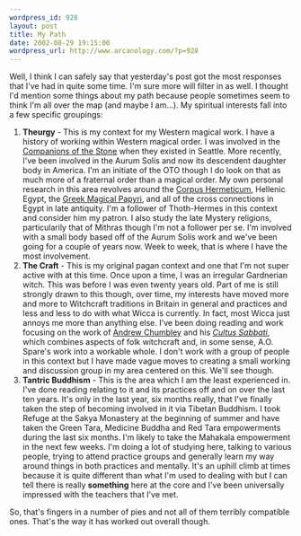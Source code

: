 ```yaml
--- 
wordpress_id: 928
layout: post
title: My Path
date: 2002-08-29 19:15:00
wordpress_url: http://www.arcanology.com/?p=928
---
```

Well, I think I can safely say that yesterday's post got the most responses that I've had in quite some time. I'm sure more will filter in as well. I thought I'd mention some things about my path because people sometimes seem to think I'm all over the map (and maybe I am...). My spiritual interests fall into a few specific groupings: <ol>
          <li>
            <strong>Theurgy</strong> - This is my context for my Western magical work. I have a history of working within Western magical order. I was involved in the <a href="http://www.zhangzhung.net/cots.php">Companions of the Stone</a> when they existed in Seattle. More recently, I've been involved in the Aurum Solis and now its descendent daughter body in America. I'm an initiate of the OTO though I do look on that as much more of a fraternal order than a magical order. My own personal research in this area revolves around the <a href="http://www.hermetic.com/texts/index.html">Corpus Hermeticum</a>, Hellenic Egypt, the <a href="http://www.hermetic.com/pgm/">Greek Magical Papyri</a>, and all of the cross connections in Egypt in late antiquity. I'm a follower of Thoth-Hermes in this context and consider him my patron. I also study the late Mystery religions, particularily that of Mithras though I'm not a follower per se. I'm involved with a small body based off of the Aurum Solis work and we've been going for a couple of years now. Week to week, that is where I have the most involvement.
          </li>
          <li>
            <strong>The Craft</strong> - This is my original pagan context and one that I'm not super active with at this time. Once upon a time, I was an irregular Gardnerian witch. This was before I was even twenty years old. Part of me is still strongly drawn to this though, over time, my interests have moved more and more to Witchcraft traditions in Britain in general and practices and less and less to do with what Wicca is currently. In fact, most Wicca just annoys me more than anything else. I've been doing reading and work focusing on the work of <a href="http://www.occultartgallery.com/occultartgallery/cultus/Andrew-Chumbley/andrewchumbleyas.html">Andrew Chumbley</a> and his <a href="http://www.occultartgallery.com/occultartgallery/cultus/cultus.html"><em>Cultus Sabbati</em></a>, which combines aspects of folk witchcraft and, in some sense, A.O. Spare's work into a workable whole. I don't work with a group of people in this context but I have made vague moves to creating a small working and discussion group in my area centered on this. We'll see though.
          </li>
          <li>
            <strong>Tantric Buddhism</strong> - This is the area which I am the least experienced in. I've done reading relating to it and its practices off and on over the last ten years. It's only in the last year, six months really, that I've finally taken the step of becoming involved in it via Tibetan Buddhism. I took Refuge at the Sakya Monastery at the beginning of summer and have taken the Green Tara, Medicine Buddha and Red Tara empowerments during the last six months. I'm likely to take the Mahakala empowerment in the next few weeks. I'm doing a lot of studying here, talking to various people, trying to attend practice groups and generally learn my way around things in both practices and mentally. It's an uphill climb at times because it is quite different than what I'm used to dealing with but I can tell there is really <strong>something</strong> here at the core and I've been universally impressed with the teachers that I've met.
          </li>
        </ol> So, that's fingers in a number of pies and not all of them terribly compatible ones. That's the way it has worked out overall though.